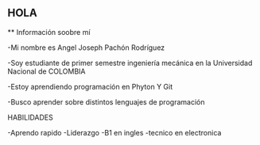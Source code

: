 ## HOLA

** Información soobre mí

-Mi nombre es Angel Joseph Pachón Rodríguez

-Soy estudiante de primer semestre ingeniería mecánica en la Universidad Nacional de COLOMBIA

-Estoy aprendiendo programación en Phyton Y Git

-Busco aprender sobre distintos lenguajes de programación

HABILIDADES

-Aprendo rapido 
-Liderazgo
-B1 en ingles
-tecnico en electronica













